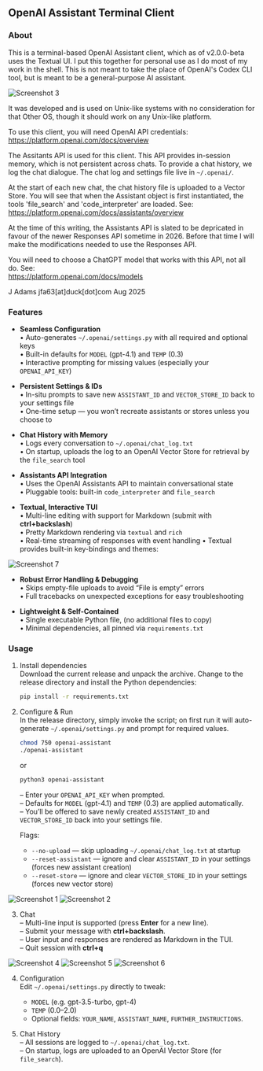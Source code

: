 ## OpenAI Assistant Terminal Client  
  
### About  
  
  This is a terminal-based OpenAI Assistant client, which as of v2.0.0-beta uses the Textual UI. I put this together for personal use as I do most of my work in the shell. This is not meant to take the place of OpenAI's Codex CLI tool, but is meant to be a general-purpose AI assistant.  
  
<img src="https://github.com/3ls-it/images/blob/main/ai-assistant_screen-03.png" alt="Screenshot 3" resize="400">
   
  It was developed and is used on Unix-like systems with no
consideration for that Other OS, though it should work on
any Unix-like platform.  
  
  To use this client, you will need OpenAI API credentials:  
https://platform.openai.com/docs/overview   
  
  The Assitants API is used for this client. This API provides
in-session memory, which is not persistent across chats. To
provide a chat history, we log the chat dialogue. The chat log
and settings file live in `~/.openai/`.  
  
  At the start of each new chat, the chat history file is uploaded to
a Vector Store. You will see that when the Assistant object is first
instantiated, the tools 'file_search' and 'code_interpreter' are loaded.
See:  
https://platform.openai.com/docs/assistants/overview  
  
  At the time of this writing, the Assistants API is slated to
be depricated in favour of the newer Responses API sometime
in 2026. Before that time I will make the modifications needed
to use the Responses API.  
  
  You will need to choose a ChatGPT model that works with
this API, not all do. See:  
https://platform.openai.com/docs/models  
  
J Adams jfa63[at]duck[dot]com Aug 2025   
  
  
### Features  
  
- **Seamless Configuration**  
  • Auto-generates `~/.openai/settings.py` with all required and optional keys  
  • Built-in defaults for `MODEL` (gpt-4.1) and `TEMP` (0.3)  
  • Interactive prompting for missing values (especially your `OPENAI_API_KEY`)

- **Persistent Settings & IDs**  
  • In-situ prompts to save new `ASSISTANT_ID` and `VECTOR_STORE_ID` back to your settings file  
  • One-time setup — you won’t recreate assistants or stores unless you choose to

- **Chat History with Memory**  
  • Logs every conversation to `~/.openai/chat_log.txt`  
  • On startup, uploads the log to an OpenAI Vector Store for retrieval by the `file_search` tool

- **Assistants API Integration**  
  • Uses the OpenAI Assistants API to maintain conversational state  
  • Pluggable tools: built-in `code_interpreter` and `file_search`

- **Textual, Interactive TUI**  
  • Multi-line editing with support for Markdown (submit with **ctrl+backslash**)  
  • Pretty Markdown rendering via `textual` and `rich`  
  • Real-time streaming of responses with event handling
  • Textual provides built-in key-bindings and themes:
  
<img src="https://github.com/3ls-it/images/blob/main/ai-assistant_screen-07.png" alt="Screenshot 7" resize="400">  
  
- **Robust Error Handling & Debugging**  
  • Skips empty-file uploads to avoid “File is empty” errors  
  • Full tracebacks on unexpected exceptions for easy troubleshooting

- **Lightweight & Self-Contained**  
  • Single executable Python file, (no additional files to copy)  
  • Minimal dependencies, all pinned via `requirements.txt`  
  
  
### Usage
  
1. Install dependencies  
   Download the current release and unpack the archive. Change to the release directory and install the Python dependencies:  
   ```bash
   pip install -r requirements.txt
   ```

2. Configure & Run  
   In the release directory, simply invoke the script; on first run it will auto-generate `~/.openai/settings.py` and prompt for required values.
   ```bash
   chmod 750 openai-assistant
   ./openai-assistant
   ```  
   or  
   ```bash
   python3 openai-assistant
   ```  
   – Enter your `OPENAI_API_KEY` when prompted.  
   – Defaults for `MODEL` (gpt-4.1) and `TEMP` (0.3) are applied automatically.  
   – You’ll be offered to save newly created `ASSISTANT_ID` and `VECTOR_STORE_ID` back into your settings file.
   
   Flags:
   - `--no-upload` — skip uploading `~/.openai/chat_log.txt` at startup
   - `--reset-assistant` — ignore and clear `ASSISTANT_ID` in your settings (forces new assistant creation)
   - `--reset-store` — ignore and clear `VECTOR_STORE_ID` in your settings (forces new vector store)
  
<img src="https://github.com/3ls-it/images/blob/main/ai-assistant_screen-01.png" alt="Screenshot 1" resize="400">  
  
<img src="https://github.com/3ls-it/images/blob/main/ai-assistant_screen-02.png" alt="Screenshot 2" resize="400">  
  
3. Chat  
   – Multi-line input is supported (press **Enter** for a new line).  
   – Submit your message with **ctrl+backslash**.  
   – User input and responses are rendered as Markdown in the TUI.  
   – Quit session with **ctrl+q**
  
<img src="https://github.com/3ls-it/images/blob/main/ai-assistant_screen-04.png" alt="Screenshot 4" resize="400">  
    
<img src="https://github.com/3ls-it/images/blob/main/ai-assistant_screen-05.png" alt="Screenshot 5" resize="400">  
  
<img src="https://github.com/3ls-it/images/blob/main/ai-assistant_screen-06.png" alt="Screenshot 6" resize="400">  
  
4. Configuration  
   Edit `~/.openai/settings.py` directly to tweak:
   - `MODEL` (e.g. gpt-3.5-turbo, gpt-4)  
   - `TEMP` (0.0–2.0)  
   - Optional fields: `YOUR_NAME`, `ASSISTANT_NAME`, `FURTHER_INSTRUCTIONS`.

5. Chat History  
   – All sessions are logged to `~/.openai/chat_log.txt`.  
   – On startup, logs are uploaded to an OpenAI Vector Store (for `file_search`).

